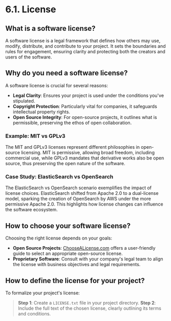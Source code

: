 # 6.1. License

## What is a software license?

A software license is a legal framework that defines how others may use, modify, distribute, and contribute to your project. It sets the boundaries and rules for engagement, ensuring clarity and protecting both the creators and users of the software.

## Why do you need a software license?

A software license is crucial for several reasons:
- **Legal Clarity**: Ensures your project is used under the conditions you've stipulated.
- **Copyright Protection**: Particularly vital for companies, it safeguards intellectual property rights.
- **Open Source Integrity**: For open-source projects, it outlines what is permissible, preserving the ethos of open collaboration.

### Example: MIT vs GPLv3

The MIT and GPLv3 licenses represent different philosophies in open-source licensing. MIT is permissive, allowing broad freedom, including commercial use, while GPLv3 mandates that derivative works also be open source, thus preserving the open nature of the software.

### Case Study: ElasticSearch vs OpenSearch

The ElasticSearch vs OpenSearch scenario exemplifies the impact of license choices. ElasticSearch shifted from Apache 2.0 to a dual-license model, sparking the creation of OpenSearch by AWS under the more permissive Apache 2.0. This highlights how license changes can influence the software ecosystem.

## How to choose your software license?

Choosing the right license depends on your goals:
- **Open Source Projects**: [ChooseALicense.com](https://choosealicense.com/) offers a user-friendly guide to select an appropriate open-source license.
- **Proprietary Software**: Consult with your company's legal team to align the license with business objectives and legal requirements.

## How to define the license for your project?

To formalize your project's license:
> **Step 1**: Create a `LICENSE.txt` file in your project directory.
> **Step 2**: Include the full text of the chosen license, clearly outlining its terms and conditions.